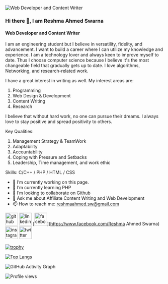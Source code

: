 ![Web Developer and Content Writer](https://media-exp2.licdn.com/dms/image/C5603AQHcjy4KeEyavg/profile-displayphoto-shrink_800_800/0/1615273009356?e=1661990400&v=beta&t=upeN7mIEDI0kg8csBTPP1txw3r7PCCg8jFOXiTFunkU)

### Hi there 👋, I am Reshma Ahmed Swarna
#### Web Developer and Content Writer

I am an engineering student but I believe in versatility, fidelity, and advancement. I want to build a career where I can utilize my knowledge and experience. I am a technology lover and always keen to improve myself to date. Thus I choose computer science because I believe it's the most changeable field that gradually gets up to date. I love algorithms, Networking, and research-related work. 

I have a great interest in writing as well. My interest areas are:
1. Programming
2. Web Design & Development
3. Content Writing
4. Research

I believe that without hard work, no one can pursue their dreams. I always love to stay positive and spread positivity to others.

Key Qualities:
1. Management Strategy & TeamWork
2. Adaptability
3. Accountability
4. Coping with Pressure and Setbacks
5. Leadership, Time management, and work ethic

Skills: C/C++ / PHP /  HTML / CSS

- 🔭 I’m currently working on this page. 
- 🌱 I’m currently learning PHP 
- 👯 I’m looking to collaborate on Github 
- 💬 Ask me about Affiliate Content Writing and Web Development 
- 📫 How to reach me: reshmaahmed.sw@gmail.com 


[<img src='https://cdn.jsdelivr.net/npm/simple-icons@3.0.1/icons/github.svg' alt='github' height='40'>](https://github.com/reshma-ahmed58)  [<img src='https://cdn.jsdelivr.net/npm/simple-icons@3.0.1/icons/linkedin.svg' alt='linkedin' height='40'>](https://www.linkedin.com/in/https://www.linkedin.com/in/reshma-ahmed-swarna-296867168/)  [<img src='https://cdn.jsdelivr.net/npm/simple-icons@3.0.1/icons/facebook.svg' alt='facebook' height='40'>](https://www.facebook.com/Reshma Ahmed Swarna)  [<img src='https://cdn.jsdelivr.net/npm/simple-icons@3.0.1/icons/instagram.svg' alt='instagram' height='40'>](https://www.instagram.com/reshma_swarna/)  [<img src='https://cdn.jsdelivr.net/npm/simple-icons@3.0.1/icons/twitter.svg' alt='twitter' height='40'>](https://twitter.com/@ReshmaSwarna58)  

[![trophy](https://github-profile-trophy.vercel.app/?username=reshma-ahmed58)](https://github.com/ryo-ma/github-profile-trophy)

[![Top Langs](https://github-readme-stats.vercel.app/api/top-langs/?username=reshma-ahmed58)](https://github.com/anuraghazra/github-readme-stats)

![GitHub Activity Graph](https://activity-graph.herokuapp.com/graph?username=reshma-ahmed58)  

![Profile views](https://gpvc.arturio.dev/reshma-ahmed58)  

